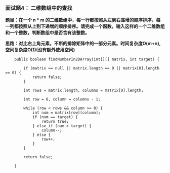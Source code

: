 ### 面试题4： 二维数组中的查找
**题目：在一个 n * m 的二维数组中，每一行都按照从左到右递增的顺序排序，每一列都按照从上到下递增的顺序排序。请完成一个函数，输入这样的一个二维数组和一个整数，判断数组中是否含有该整数。**

**思路：对比右上角元素，不断的排除矩阵中的一部分元素。时间复杂度O(m+n),空间复杂度O(1)(没有额外使用空间)**
```
	public boolean findNumberIn2DArray(int[][] matrix, int target) {
		
		if (matrix == null || matrix.length == 0 || matrix[0].length == 0) {
            return false;
        }
		
        int rows = matrix.length, columns = matrix[0].length;
        
        int row = 0, column = columns - 1;
        
        while (row < rows && column >= 0) {
            int num = matrix[row][column];
            if (num == target) {
                return true;
            } else if (num > target) {
                column--;
            } else {
                row++;
            }
        }
        
        return false;
		
    }
```
